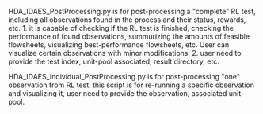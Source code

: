 HDA_IDAES_PostProcessing.py is for post-processing a "complete" RL test, including all observations found in the process and their status, rewards, etc.
	1. it is capable of checking if the RL test is finished, checking the performance of found observations, summurizing the amounts of feasible flowsheets, visualizing best-performance flowsheets, etc. User can visualize certain observations with minor modifications.
	2. user need to provide the test index, unit-pool associated, result directory, etc.
		
HDA_IDAES_Individual_PostProcessing.py is for post-processing "one" observation from RL test.
	this script is for re-running a specific observation and visualizing it, user need to provide the observation, associated unit-pool.